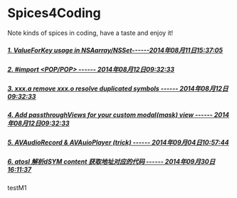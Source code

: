 Spices4Coding
=============

Note kinds of spices in coding, have a taste and enjoy it!

##### 	[1. ValueForKey usage in NSAarray/NSSet------2014年08月11日15:37:05](https://github.com/atrwang/Spices4Coding/blob/master/1.md)
##### 	[2. #import \<POP/POP> ------ 2014年08月12日09:32:33](https://github.com/atrwang/Spices4Coding/blob/master/2.md)
##### 	[3. xxx.a remove xxx.o resolve duplicated symbols ------ 2014年08月12日09:32:33](https://github.com/atrwang/Spices4Coding/blob/master/3.md)
##### 	[4. Add passthroughViews for your custom modal(mask) view ------ 2014年08月12日09:32:33](https://github.com/atrwang/Spices4Coding/blob/master/4.md)
##### 	[5. AVAudioRecord & AVAuioPlayer (trick) ------ 2014年09月04日10:57:44](https://github.com/atrwang/Spices4Coding/blob/master/5.md)
##### 	[6. atosl 解析dSYM content 获取地址对应的代码 ------ 2014年09月30日16:11:37](https://github.com/atrwang/Spices4Coding/blob/master/6.md)

testM1